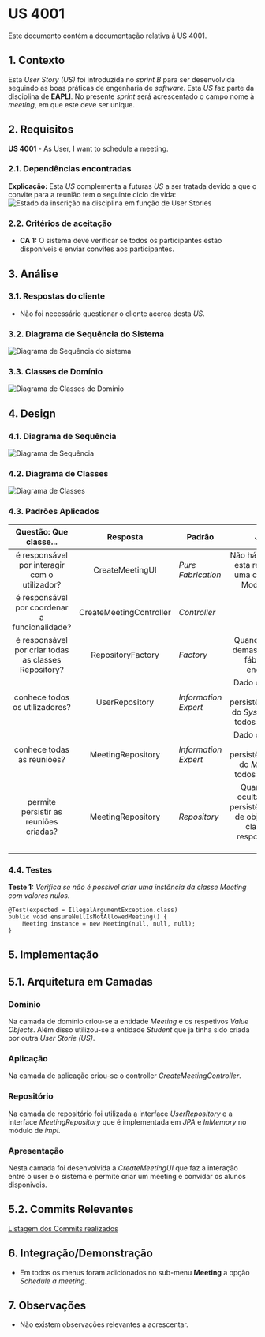 # US 4001

Este documento contém a documentação relativa à US 4001.

## 1. Contexto

Esta *User Story (US)* foi introduzida no *sprint B* para ser desenvolvida seguindo as boas práticas de engenharia de
*software*.
Esta *US* faz parte da disciplina de **EAPLI**.
No presente *sprint* será acrescentado o campo nome à *meeting*, em que este deve ser unique.

## 2. Requisitos

**US 4001** - As User, I want to schedule a meeting.

### 2.1. Dependências encontradas

**Explicação:** Esta *US* complementa a futuras *US* a ser tratada devido a que o convite para a reunião tem o seguinte ciclo de
vida:
![Estado da inscrição na disciplina em função de User Stories](./SVG/status-user-stories.svg)


### 2.2. Critérios de aceitação

- **CA 1:** O sistema deve verificar se todos os participantes estão disponíveis e enviar convites aos participantes.

## 3. Análise

### 3.1. Respostas do cliente

- Não foi necessário questionar o cliente acerca desta *US*.

### 3.2. Diagrama de Sequência do Sistema

![Diagrama de Sequência do sistema](./SVG/system-sequence-diagram.svg)

### 3.3. Classes de Domínio

![Diagrama de Classes de Domínio](SVG/domain-classes.svg)

## 4. Design

### 4.1. Diagrama de Sequência

![Diagrama de Sequência](SVG/sequence-diagram.svg)

### 4.2. Diagrama de Classes

![Diagrama de Classes](SVG/class-diagram.svg)

### 4.3. Padrões Aplicados

|                Questão: Que classe...                |        Resposta         | Padrão               |                                                                Justificação                                                                 |
|:----------------------------------------------------:|:-----------------------:|----------------------|:-------------------------------------------------------------------------------------------------------------------------------------------:|
|    é responsável por interagir com o utilizador?     |     CreateMeetingUI     | *Pure Fabrication*   |                        Não há razão para atribuir esta responsabilidade a uma classe presente no Modelo de Domínio.                         |
|    é responsável por coordenar a funcionalidade?     | CreateMeetingController | *Controller*         |                                                                                                                                             |
| é responsável por criar todas as classes Repository? |    RepositoryFactory    | *Factory*            |                               Quando uma entidade é demasiado complexa, as fábricas fornecem encapsulamento.                                |
|            conhece todos os utilizadores?            |     UserRepository      | *Information Expert* |                   Dado que é responsável pela persistência/reconstrução do *SystemUser*, conhece todos os seus detalhes.                    |
|              conhece todas as reuniões?              |    MeetingRepository    | *Information Expert* |                     Dado que é responsável pela persistência/reconstrução do *Meeting*, conhece todos os seus detalhes.                     |
|        permite persistir as reuniões criadas?        |    MeetingRepository    | *Repository*         | Quando se pretende ocultar os detalhes de persistência/reconstrução de objetos cria-se uma classe Repository responsável por essas tarefas. |

### 4.4. Testes

**Teste 1:** *Verifica se não é possível criar uma instância da classe *Meeting* com valores nulos.*

```
@Test(expected = IllegalArgumentException.class)
public void ensureNullIsNotAllowedMeeting() {
	Meeting instance = new Meeting(null, null, null);
}
```  

## 5. Implementação

## 5.1. Arquitetura em Camadas
### Domínio

Na camada de domínio criou-se a entidade *Meeting* e os respetivos *Value* *Objects*. Além disso utilizou-se a entidade
*Student* que já tinha sido criada por outra *User Storie (US)*.

### Aplicação

Na camada de aplicação criou-se o controller *CreateMeetingController*.

### Repositório

Na camada de repositório foi utilizada a interface *UserRepository* e a interface *MeetingRepository* que é implementada em *JPA* e *InMemory* no módulo de *impl*.

### Apresentação

Nesta camada foi desenvolvida a *CreateMeetingUI* que faz a interação entre o user e o sistema e permite
criar um meeting e convidar os alunos disponiveis.

## 5.2. Commits Relevantes

[Listagem dos Commits realizados](https://github.com/Departamento-de-Engenharia-Informatica/sem4pi-22-23-20/issues/34)

## 6. Integração/Demonstração

* Em todos os menus foram adicionados no sub-menu **Meeting** a opção *Schedule a meeting*.

## 7. Observações

* Não existem observações relevantes a acrescentar.